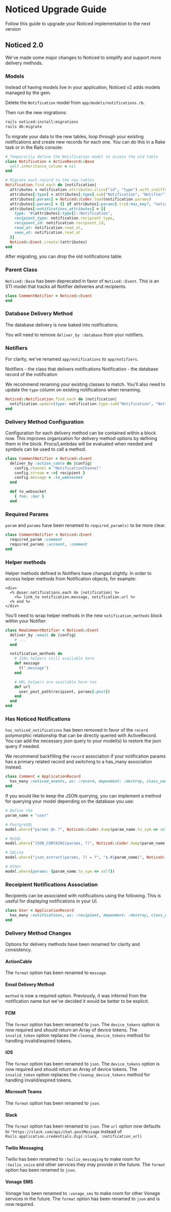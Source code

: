 # Noticed Upgrade Guide

Follow this guide to upgrade your Noticed implementation to the next version

## Noticed 2.0

We've made some major changes to Noticed to simplify and support more delivery methods.

### Models

Instead of having models live in your application, Noticed v2 adds models managed by the gem.

Delete the `Notification` model from `app/models/notifications.rb`.

Then run the new migrations:
```bash
rails noticed:install:migrations
rails db:migrate
```

To migrate your data to the new tables, loop through your existing notifications and create new records for each one. You can do this in a Rake task or in the Rails console:

```ruby
# Temporarily define the Notification model to access the old table
class Notification < ActiveRecord::Base
  self.inheritance_column = nil
end

# Migrate each record to the new tables
Notification.find_each do |notification|
  attributes = notification.attributes.slice("id", "type").with_indifferent_access
  attributes[:type] = attributes[:type].sub("Notification", "Notifier")
  attributes[:params] = Noticed::Coder.load(notification.params)
  attributes[:params] = {} if attributes[:params].try(:has_key?, "noticed_error") # Skip invalid records
  attributes[:notifications_attributes] = [{
    type: "#{attributes[:type]}::Notification",
    recipient_type: notification.recipient_type,
    recipient_id: notification.recipient_id,
    read_at: notification.read_at,
    seen_at: notification.read_at
  }]
  Noticed::Event.create!(attributes)
end
```

After migrating, you can drop the old notifications table.

### Parent Class

`Noticed::Base` has been deprecated in favor of `Noticed::Event`. This is an STI model that tracks all Notifier deliveries and recipients.

```ruby
class CommentNotifier < Noticed::Event
end
```

### Database Delivery Method

The database delivery is now baked into notifications.

You will need to remove `deliver_by :database` from your notifiers.

### Notifiers

For clarity, we've renamed `app/notifications` to `app/notifiers`.

Notifiers - the class that delivers notifications
Notification - the database record of the notification

We recommend renaming your existing classes to match. You'll also need to update the `type` column on existing notifications when renaming.

```ruby
Noticed::Notification.find_each do |notification|
  notification.update(type: notification.type.sub("Notification", "Notifier"))
end
```

### Delivery Method Configuration

Configuration for each delivery method can be contained within a block now. This improves organization for delivery method options by defining them in the block.
Procs/Lambdas will be evaluated when needed and symbols can be used to call a method.

```ruby
class CommentNotifier < Noticed::Event
  deliver_by :action_cable do |config|
    config.channel = "NotificationChannel"
    config.stream = ->{ recipient }
    config.message = :to_websocket
  end

  def to_websocket
    { foo: :bar }
  end
```

### Required Params

`param` and `params` have been renamed to `required_param(s)` to be more clear.

```ruby
class CommentNotifier < Noticed::Event
  required_param :comment
  required_params :account, :comment
end
```

### Helper methods

Helper methods defined in Notifiers have changed slightly. In order to access helper methods from Notification objects, for example:

```erb
<div>
  <% @user.notifications.each do |notification| %>
    <%= link_to notification.message, notification.url %>
  <% end %>
</div>
```

You’ll need to wrap helper methods in the new `notification_methods` block within your Notifier:

```ruby
class NewCommentNotifier < Noticed::Event
  deliver_by :email do |config|
    # ...
  end

  notification_methods do
    # I18n helpers still available here
    def message
      t(".message")
    end

    # URL helpers are available here too
    def url
      user_post_path(recipient, params[:post])
    end
  end
end
```

### Has Noticed Notifications

`has_noticed_notifications` has been removed in favor of the `record` polymorphic relationship that can be directly queried with ActiveRecord. You can add the necessary json query to your model(s) to restore the json query if needed.

We recommend backfilling the `record` association if your notification params has a primary related record and switching to a has_many association instead.

```ruby
class Comment < ApplicationRecord
  has_many :noticed_events, as: :record, dependent: :destroy, class_name: "Noticed::Event"
end
```

If you would like to keep the JSON querying, you can implement a method for querying your model depending on the database you use:

```ruby
# Define the
param_name = "user"

# PostgreSQL
model.where("params @> ?", Noticed::Coder.dump(param_name.to_sym => self).to_json)

# MySQL
model.where("JSON_CONTAINS(params, ?)", Noticed::Coder.dump(param_name.to_sym => self).to_json)

# SQLite
model.where("json_extract(params, ?) = ?", "$.#{param_name}", Noticed::Coder.dump(self).to_json)

# Other
model.where(params: {param_name.to_sym => self})
```

### Receipient Notifications Association

Recipients can be associated with notifications using the following. This is useful for displaying notifications in your UI.

```ruby
class User < ApplicationRecord
  has_many :notifications, as: :recipient, dependent: :destroy, class_name: "Noticed::Notification"
end
```

### Delivery Method Changes

Options for delivery methods have been renamed for clarity and consistency.

#### ActionCable

The `format` option has been renamed to `message`.

#### Email Delivery Method

`method` is now a required option. Previously, it was inferred from the notification name but we've decided it would be better to be explicit.

#### FCM

The `format` option has been renamed to `json`.
The `device_tokens` option is now required and should return an Array of device tokens.
The `invalid_token` option replaces the `cleanup_device_tokens` method for handling invalid/expired tokens.

#### iOS

The `format` option has been renamed to `json`.
The `device_tokens` option is now required and should return an Array of device tokens.
The `invalid_token` option replaces the `cleanup_device_tokens` method for handling invalid/expired tokens.

#### Microsoft Teams

The `format` option has been renamed to `json`.

#### Slack

The `format` option has been renamed to `json`.
The `url` option now defaults to `"https://slack.com/api/chat.postMessage` instead of `Rails.application.credentials.dig(:slack, :notification_url)`

#### Twilio Messaging

Twilio has been renamed to `:twilio_messaging` to make room for `:twilio_voice` and other services they may provide in the future.
The `format` option has been renamed to `json`.

#### Vonage SMS

Vonage has been renamed to `:vonage_sms` to make room for other Vonage services in the future.
The `format` option has been renamed to `json` and is now required.
